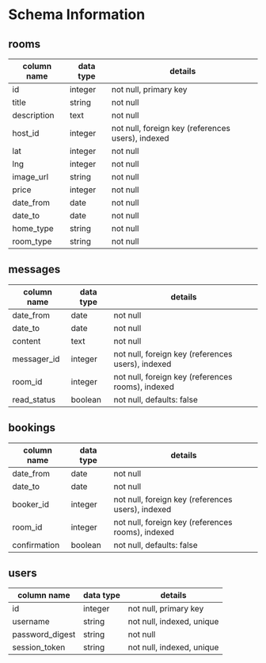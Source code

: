 # Schema Information

## rooms
column name | data type | details
------------|-----------|-----------------------
id          | integer   | not null, primary key
title       | string    | not null
description | text      | not null
host_id     | integer   | not null, foreign key (references users), indexed
lat         | integer   | not null
lng         | integer   | not null
image_url   | string    | not null
price       | integer   | not null
date_from   | date      | not null
date_to     | date      | not null
home_type   | string    | not null
room_type   | string    | not null

## messages
column name | data type | details
------------|-----------|-----------------------
date_from   | date      | not null
date_to     | date      | not null
content     | text      | not null
messager_id | integer   | not null, foreign key (references users), indexed
room_id     | integer   | not null, foreign key (references rooms), indexed
read_status | boolean   | not null, defaults: false

## bookings
column name | data type | details
------------|-----------|-----------------------
date_from   | date      | not null
date_to     | date      | not null
booker_id   | integer   | not null, foreign key (references users), indexed
room_id     | integer   | not null, foreign key (references rooms), indexed
confirmation| boolean   | not null, defaults: false

## users
column name     | data type | details
----------------|-----------|-----------------------
id              | integer   | not null, primary key
username        | string    | not null, indexed, unique
password_digest | string    | not null
session_token   | string    | not null, indexed, unique
